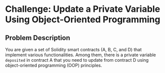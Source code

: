 # Challenge: Update a Private Variable Using Object-Oriented Programming

## Problem Description

You are given a set of Solidity smart contracts (A, B, C, and D) that implement various functionalities. Among them, there is a private variable `deposited` in contract A that you need to update from contract D using object-oriented programming (OOP) principles.

